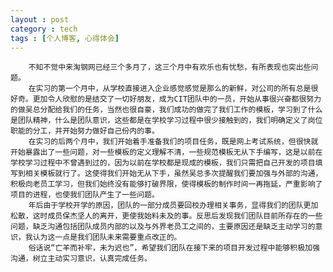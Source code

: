 ```yaml
---
layout : post
category : tech
tags : [个人博客, 心得体会]
---  
```

        不知不觉中来淘钢网已经三个多月了，这三个月中有欢乐也有忧愁，有所表现也突出些问题。
        在实习的第一个月中，从学校直接进入企业感觉感觉是那么的新鲜，对公司的所有总是很好奇。更加令人欣慰的是结交了一切好朋友，成为CIT团队中的一员，开始从事很兴奋都很努力的做吴总分配给我们的任务，当然也很自豪，我们成功的做完了我们工作的模板，学习到了什么是团队精神，什么是团队意识，这些都是在学校学习过程中很少接触到的，我们明确定义了岗位职能的分工，并开始努力做好自己份内的事。
        在实习的后两个月中，我们开始着手准备我们的项目任务，既是网上考试系统，但很快就开始暴露出了一些问题，对一些模板的定义理解不清，一些规范模板无从下手编写，这是以前在学校学习过程中不曾遇到过的，因为以前在学校都是现成的模板，我们只需把自己开发的项目填写到相关模板就行了。这使得我们开始无从下手，虽然吴总多次提醒我们要加强与外部的沟通，积极向老员工学习，但我们始终没有能够打破界限，使得模板的制作时间一再拖延，严重影响了项目的进程，也使我们团队产生了一些问题。
        年后由于学校开学的原因，团队的一部分成员要回校办理相关事务，显得我们的团队更加松散，这时成员保杰坚人的离开，更使我始料未及的事。反思后发现我们团队目前所存在的一些问题，缺乏沟通包括团队成员内部的以及与外界老员工之间的，主要原因还是缺乏主动学习的意识，我认为这一点是我们团队未来需要重点改正的。
        俗话说“亡羊而补牢，未为迟也”，希望我们团队在接下来的项目开发过程中能够积极加强沟通，树立主动实习意识，认真完成任务。
